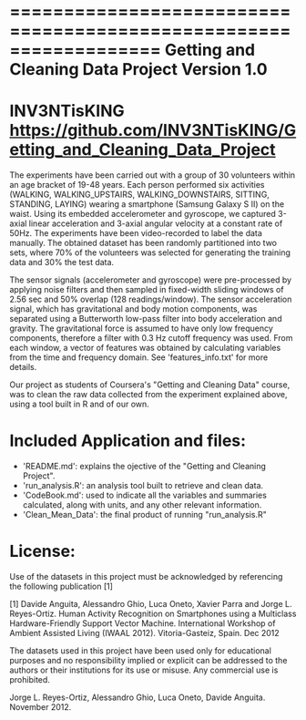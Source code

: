 ==================================================================
Getting and Cleaning Data Project
Version 1.0
==================================================================
INV3NTisKING
https://github.com/INV3NTisKING/Getting_and_Cleaning_Data_Project
==================================================================
The experiments have been carried out with a group of 30 volunteers within an age bracket of 19-48 years. Each person performed six activities (WALKING, WALKING_UPSTAIRS, WALKING_DOWNSTAIRS, SITTING, STANDING, LAYING) wearing a smartphone (Samsung Galaxy S II) on the waist. Using its embedded accelerometer and gyroscope, we captured 3-axial linear acceleration and 3-axial angular velocity at a constant rate of 50Hz. The experiments have been video-recorded to label the data manually. The obtained dataset has been randomly partitioned into two sets, where 70% of the volunteers was selected for generating the training data and 30% the test data. 

The sensor signals (accelerometer and gyroscope) were pre-processed by applying noise filters and then sampled in fixed-width sliding windows of 2.56 sec and 50% overlap (128 readings/window). The sensor acceleration signal, which has gravitational and body motion components, was separated using a Butterworth low-pass filter into body acceleration and gravity. The gravitational force is assumed to have only low frequency components, therefore a filter with 0.3 Hz cutoff frequency was used. From each window, a vector of features was obtained by calculating variables from the time and frequency domain. See 'features_info.txt' for more details. 

Our project as students of Coursera's "Getting and Cleaning Data" course, was to clean the raw data collected from the experiment explained above, using a tool built in R and of our own.


Included Application and files:
=========================================
- 'README.md': explains the ojective of the "Getting and Cleaning Project".
- 'run_analysis.R': an analysis tool built to retrieve and clean data.
- 'CodeBook.md': used to indicate all the variables and summaries calculated, along with units, and any other relevant information.  
- 'Clean_Mean_Data': the final product of running "run_analysis.R"

License:
========
Use of the datasets in this project must be acknowledged by referencing the following publication [1] 

[1] Davide Anguita, Alessandro Ghio, Luca Oneto, Xavier Parra and Jorge L. Reyes-Ortiz. Human Activity Recognition on Smartphones using a Multiclass Hardware-Friendly Support Vector Machine. International Workshop of Ambient Assisted Living (IWAAL 2012). Vitoria-Gasteiz, Spain. Dec 2012

The datasets used in this project have been used only for educational purposes and no responsibility implied or explicit can be addressed to the authors or their institutions for its use or misuse. Any commercial use is prohibited.

Jorge L. Reyes-Ortiz, Alessandro Ghio, Luca Oneto, Davide Anguita. November 2012.